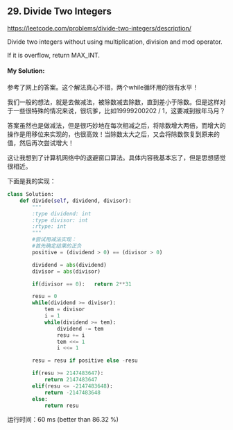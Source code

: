 ## 29. Divide Two Integers

https://leetcode.com/problems/divide-two-integers/description/

Divide two integers without using multiplication, division and mod operator.

If it is overflow, return MAX_INT.

#### My Solution:

参考了网上的答案。这个解法真心不错，两个while循环用的很有水平！

我们一般的想法，就是去做减法，被除数减去除数，直到差小于除数。但是这样对于一些很特殊的情况来说，很坑爹，比如19999200202 / 1，这要减到猴年马月？

答案虽然也是做减法，但是很巧妙地在每次相减之后，将除数增大两倍，而增大的操作是用移位来实现的，也很高效！当除数太大之后，又会将除数恢复到原来的值，然后再次尝试增大！

这让我想到了计算机网络中的退避窗口算法。具体内容我基本忘了，但是思想感觉很相近。

下面是我的实现：

```python
class Solution:
    def divide(self, dividend, divisor):
        """
        :type dividend: int
        :type divisor: int
        :rtype: int
        """
        #尝试用减法实现：
        #首先确定结果的正负
        positive = (dividend > 0) == (divisor > 0)

        dividend = abs(dividend)
        divisor = abs(divisor)

        if(divisor == 0):   return 2**31

        resu = 0
        while(dividend >= divisor):
            tem = divisor
            i = 1
            while(dividend >= tem):
                dividend -= tem
                resu += i
                tem <<= 1
                i <<= 1

        resu = resu if positive else -resu

        if(resu >= 2147483647):
            return 2147483647
        elif(resu <= -2147483648):
            return -2147483648
        else:
            return resu

```

运行时间：60 ms (better than 86.32 %)
